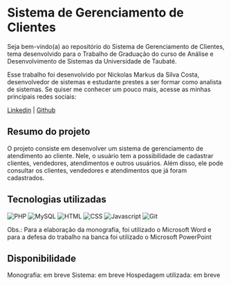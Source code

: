 # Sistema de Gerenciamento de Clientes

Seja bem-vindo(a) ao repositório do Sistema de Gerenciamento de Clientes, tema desenvolvido para o Trabalho de Graduação do curso de Análise e Desenvolvimento de Sistemas da Universidade de Taubaté.

Esse trabalho foi desenvolvido por Nickolas Markus da Silva Costa, desenvolvedor de sistemas e estudante prestes a ser formar como analista de sistemas. Se quiser me conhecer um pouco mais, acesse as minhas principais redes sociais:

[Linkedin](https://www.linkedin.com/in/nickolas09) | [Github](https://github.com/nikolau96)

## Resumo do projeto

O projeto consiste em desenvolver um sistema de gerenciamento de atendimento ao cliente. Nele, o usuário tem a possibilidade de cadastrar clientes, vendedores, atendimentos e outros usuários. Além disso, ele pode consultar os clientes, vendedores e atendimentos que já foram cadastrados.

## Tecnologias utilizadas

![PHP](https://img.icons8.com/?size=100&id=fAMVO_fuoOuC&format=png&color=000000)
![MySQL](https://img.icons8.com/?size=100&id=39858&format=png&color=000000) 
![HTML](https://img.icons8.com/?size=100&id=20909&format=png&color=000000)
![CSS](https://img.icons8.com/?size=100&id=21278&format=png&color=000000)
![Javascript](https://img.icons8.com/?size=100&id=108784&format=png&color=000000)
![Git](https://img.icons8.com/?size=100&id=20906&format=png&color=000000)

Obs.: Para a elaboração da monografia, foi utilizado o Microsoft Word e para a defesa do trabalho na banca foi utilizado o Microsoft PowerPoint

## Disponibilidade
Monografia: em breve
Sistema: em breve
Hospedagem utilizada: em breve